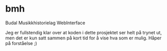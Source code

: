 # bmh
Budal Musikkhistorielag WebInterface

Jeg er fullstendig klar over at koden i dette prosjektet ser helt på trynet ut, men det er kun satt sammen på kort tid for å vise hva som er mulig. Håper på forståelse ;)
